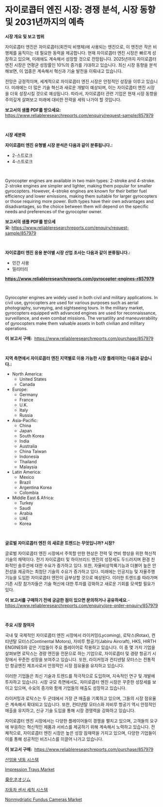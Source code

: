 <p><h1>자이로콥터 엔진 시장: 경쟁 분석, 시장 동향 및 2031년까지의 예측</h1></p><p><strong>시장 개요 및 보고 범위</strong></p>
<p><p>자이로콥터 엔진은 자이로콥터(회전익 비행체)에 사용되는 엔진으로, 이 엔진은 작은 비행체를 움직이는 데 필요한 동력을 제공합니다. 현재 자이로콥터 엔진 시장은 빠르게 성장하고 있으며, 미래에도 계속해서 성장할 것으로 전망됩니다. 2025년까지 자이로콥터 엔진 시장은 연평균 성장률인 10%의 증가를 기대하고 있습니다. 최신 시장 동향을 분석해보면, 이 업종은 계속해서 혁신과 기술 발전을 이뤄내고 있습니다.</p><p>전망은 긍정적이며, 세계적으로 자이로콥터 엔진 시장은 안정적인 성장을 이루고 있습니다. 미래에는 더 많은 기술 혁신과 새로운 개발이 예상되며, 이는 자이로콥터 엔진 시장을 더욱 성장시킬 것으로 예상됩니다. 따라서, 자이로콥터 관련 기업은 현재 시장 동향을 주의깊게 살펴보고 미래에 대비한 전략을 세워 나가야 할 것입니다.</p></p>
<p><strong>보고서의 샘플 PDF를 받으세요:</strong> <a href="https://www.reliableresearchreports.com/enquiry/request-sample/857979">https://www.reliableresearchreports.com/enquiry/request-sample/857979</a></p>
<p>&nbsp;</p>
<p><strong>시장 세분화</strong></p>
<p><strong>자이로콥터 엔진 유형별 시장 분석은 다음과 같이 분류됩니다.:</strong></p>
<p><ul><li>2-스트로크</li><li>4-스트로크</li></ul></p>
<p>&nbsp;</p>
<p><p>Gyrocopter engines are available in two main types: 2-stroke and 4-stroke. 2-stroke engines are simpler and lighter, making them popular for smaller gyrocopters. However, 4-stroke engines are known for their better fuel efficiency and lower emissions, making them suitable for larger gyrocopters or those requiring more power. Both types have their own advantages and disadvantages, so the choice between them will depend on the specific needs and preferences of the gyrocopter owner.</p></p>
<p><strong>보고서의 샘플 PDF를 받으세요:</strong>&nbsp;<a href="https://www.reliableresearchreports.com/enquiry/request-sample/857979">https://www.reliableresearchreports.com/enquiry/request-sample/857979</a></p>
<p>&nbsp;</p>
<p><strong> 자이로콥터 엔진 응용 분야별 시장 산업 조사는 다음과 같이 분류됩니다.:</strong></p>
<p><ul><li>민간 사용</li><li>밀리터리</li></ul></p>
<p><strong><a href="https://www.reliableresearchreports.com/gyrocopter-engines-r857979">https://www.reliableresearchreports.com/gyrocopter-engines-r857979</a></strong></p>
<p>&nbsp;</p>
<p><p>Gyrocopter engines are widely used in both civil and military applications. In civil use, gyrocopters are used for various purposes such as aerial photography, surveying, and sightseeing tours. In the military market, gyrocopters equipped with advanced engines are used for reconnaissance, surveillance, and even combat missions. The versatility and maneuverability of gyrocopters make them valuable assets in both civilian and military operations.</p></p>
<p><strong>이 보고서 구매:</strong>&nbsp; <a href="https://www.reliableresearchreports.com/purchase/857979">https://www.reliableresearchreports.com/purchase/857979</a></p>
<p>&nbsp;</p>
<p><strong>지역 측면에서 자이로콥터 엔진 지역별로 이용 가능한 시장 플레이어는 다음과 같습니다.:</strong></p>
<p><ul>
    <li>
        North America:
        <ul>
            <li>United States</li>
            <li>Canada</li>
        </ul>
    </li>
    <li>
        Europe:
        <ul>
            <li>Germany</li>
            <li>France</li>
            <li>U.K.</li>
            <li>Italy</li>
            <li>Russia</li>
        </ul>
    </li>
    <li>
        Asia-Pacific:
        <ul>
            <li>China</li>
            <li>Japan</li>
            <li>South Korea</li>
            <li>India</li>
            <li>Australia</li>
            <li>China Taiwan</li>
            <li>Indonesia</li>
            <li>Thailand</li>
            <li>Malaysia</li>
        </ul>
    </li>
    <li>
        Latin America:
        <ul>
            <li>Mexico</li>
            <li>Brazil</li>
            <li>Argentina Korea</li>
            <li>Colombia</li>
        </ul>
    </li>
    <li>
        Middle East & Africa:
        <ul>
            <li>Turkey</li>
            <li>Saudi</li>
            <li>Arabia</li>
            <li>UAE</li>
            <li>Korea</li>
        </ul>
    </li>
    </ul></p>
<p>&nbsp;</p>
<p><strong>글로벌 자이로콥터 엔진 의 새로운 트렌드는 무엇입니까? 시장?</strong></p>
<p><p>글로벌 자이로콥터 엔진 시장에서 주목할 만한 현상은 전력 및 연비 향상을 위한 혁신적 기술의 채택이다. 전기 자이로콥터 및 하이브리드 엔진의 성장세도 두드러지며 환경 친화적인 솔루션에 대한 수요가 증가하고 있다. 또한, 자율비상착륙기능과 더불어 높은 안전성을 제공하는 최첨단 기술의 수요가 증가하고 있다. 미래에는 인공지능 및 자율주행 기능을 도입한 자이로콥터 엔진이 급부상할 것으로 예상된다. 이러한 트렌드를 따라가며 기존 시장 참가자들은 기술 혁신에 대한 투자를 강화하고 새로운 기회를 모색할 필요가 있다.</p></p>
<p><strong>이 보고서를 구매하기 전에 궁금한 점이 있으면 문의하거나 공유하세요.</strong>- <a href="https://www.reliableresearchreports.com/enquiry/pre-order-enquiry/857979">https://www.reliableresearchreports.com/enquiry/pre-order-enquiry/857979</a></p>
<p>&nbsp;</p>
<p><strong>주요 시장 참여자</strong></p>
<p><p>국내 및 국제적인 자이로콥터 엔진 시장에서 라이커밍(Lycoming), 로탁스(Rotax), 컨티넨탈 모터스(Continental Motors), 자비루 항공기(Jabiru Aircraft), HKS, HIRTH ENGINES와 같은 기업들이 주요 플레이어로 작용하고 있습니다. 이 중 몇 가지 기업을 살펴보면 로탁스는 경량 엔진을 전문으로 하는 기업으로, 자이로콥터 및 경량 항공기 시장에서 꾸준한 성장을 보여주고 있습니다. 또한, 라이커밍과 컨티넨탈 모터스는 전통적인 항공엔진 제조사로서 안정적인 시장 점유율을 유지하고 있습니다.</p><p>이러한 기업들은 최신 기술과 트렌드를 적극적으로 도입하며, 지속적인 연구 및 개발에 투자하고 있습니다. 시장 규모 측면에서도, 자이로콥터 엔진 시장은 꾸준한 성장세를 보이고 있으며, 수요의 증가와 함께 기업들의 매출도 성장하고 있습니다.</p><p>라이커밍과 로탁스는 두 군데에서 가장 큰 매출을 기록하고 있으며, 그들의 시장 점유율은 계속해서 확대되고 있습니다. 또한, 컨티넨탈 모터스와 자비루 항공기 역시 안정적인 매출을 유지하고, 신규 기술 도입을 통해 시장 경쟁력을 강화하고 있습니다.</p><p>자이로콥터 엔진 시장에서는 다양한 플레이어들이 경쟁을 펼치고 있으며, 고객들의 요구에 부응하는 혁신적인 제품과 서비스를 제공하기 위해 계속해서 노력하고 있습니다. 전체적으로, 자이로콥터 엔진 시장은 높은 성장 잠재력을 가지고 있으며, 다양한 기업들이 이를 통해 성공적인 비즈니스를 이끌어 나가고 있습니다.</p></p>
<p><strong>이 보고서 구매:</strong>&nbsp;&nbsp;<a href="https://www.reliableresearchreports.com/purchase/857979">https://www.reliableresearchreports.com/purchase/857979</a></p>
<p><p><a href="https://medium.com/@lottierunte44/%EC%82%B0%EC%97%85-%EB%83%89%EB%8F%99-%EC%8B%9C%EC%8A%A4%ED%85%9C-%EC%8B%9C%EC%9E%A5-%EA%B7%9C%EB%AA%A8%EB%8A%94-%EA%B8%80%EB%A1%9C%EB%B2%8C-%EC%82%B0%EC%97%85%EC%97%90%EC%84%9C-%EC%B5%9C%EA%B3%A0%EC%9D%98-%EB%A7%88%EC%BC%80%ED%8C%85-%EC%B1%84%EB%84%90%EC%9D%84-%EB%B3%B4%EC%97%AC%EC%A4%8D%EB%8B%88%EB%8B%A4-50a43407c4ff">산업용 냉동 시스템</a></p><p><a href="https://github.com/edytherolanlouisejk1miz0wig/Market-Research-Report-List-2/blob/main/impression-trays-market.md">Impression Trays Market</a></p><p><a href="https://medium.com/@sebastianhodges1/%E3%83%8D%E3%82%AA%E3%82%B8%E3%83%A0%E8%87%AD%E5%8C%96%E7%89%A9%E5%B8%82%E5%A0%B4-2031%E5%B9%B4%E3%81%BE%E3%81%A7%E3%81%AE%E3%83%88%E3%83%AC%E3%83%B3%E3%83%89-%E4%BA%88%E6%B8%AC-%E7%AB%B6%E4%BA%89%E5%88%86%E6%9E%90-0d86a6669eb7">臭化ネオジム</a></p><p><a href="https://medium.com/@thadnader1941/%EC%9E%90%EB%8F%99%EC%B0%A8-%EC%84%BC%EC%84%9C-%EC%B2%AD%EC%86%8C-%EC%8B%9C%EC%8A%A4%ED%85%9C-%EC%8B%9C%EC%9E%A5-%EB%B6%84%EC%84%9D-%EA%B7%B8%EC%9D%98-cagr-%EC%8B%9C%EC%9E%A5-%EC%84%B8%EB%B6%84%ED%99%94-%EB%B0%8F-%EC%84%B8%EA%B3%84-%EC%82%B0%EC%97%85-%EA%B0%9C%EC%9A%94-b3476ab186be">자동차 센서 세척 시스템</a></p><p><a href="https://github.com/peachesmcdowel1/Market-Research-Report-List-2/blob/main/nonmydriatic-fundus-cameras-market.md">Nonmydriatic Fundus Cameras Market</a></p></p>